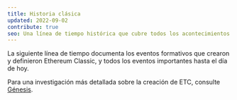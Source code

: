 ```yaml
---
title: Historia clásica
updated: 2022-09-02
contribute: true
seo: Una línea de tiempo histórica que cubre todos los acontecimientos importantes, los altibajos, que conducen al estado actual de las cosas en el maravilloso mundo de Ethereum Classic.
---
```


La siguiente línea de tiempo documenta los eventos formativos que crearon y definieron Ethereum Classic, y todos los eventos importantes hasta el día de hoy.

Para una investigación más detallada sobre la creación de ETC, consulte [Génesis](/why-classic/genesis).
